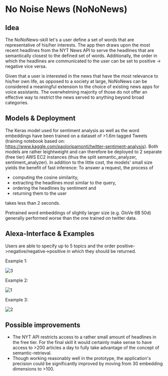 # No Noise News (NoNoNews)

## Idea
The NoNoNews-skill let's a user define a set of words that are representative of his/her interests. The app then draws upon the most recent headlines from the NYT News API to serve the headlines that are semantically closest to the defined set of words. Additionally, the order in which the headlines are communicated to the user can be set to positive -> negative vice versa. 

Given that a user is interested in the news that have the most relevance to his/her own life, as opposed to a society at large, NoNoNews can be considered a meaningful extension to the choice of existing news apps for voice assistants. The overwhelming majority of those do not offer an effective way to restrict the news served to anything beyond broad categories. 

## Models & Deployment 
The Keras model used for sentiment analysis as well as the word embeddings have been trained on a dataset of >1.6m tagged Tweets (training notebook based on: https://www.kaggle.com/paoloripamonti/twitter-sentiment-analysis). Both models are rather leightweight and can therefore be deployed to 2 separate (free tier) AWS EC2 instances (thus the split semantic_analyzer, sentiment_analyzer). In addition to the little cost, the models' small size yields the benefit of fast inference: To answer a request, the process of 

* computing the cosine similarity, 
* extracting the headlines most similar to the query, 
* ordering the headlines by sentiment and 
* returning them to the user

takes less than 2 seconds. 

Pretrained word embeddings of slightly larger size (e.g. GloVe 6B 50d) generally performed worse than the one trained on twitter data.

## Alexa-Interface & Examples 
Users are able to specify up to 5 topics and the order positive->negative/negative->positive in which they should be returned.

Example 1:

![3](https://user-images.githubusercontent.com/76814718/106324340-3e41da00-6279-11eb-8d99-f64928ff0f05.jpeg)

Example 2:

![1](https://user-images.githubusercontent.com/76814718/106324346-413cca80-6279-11eb-9ac4-bbdc3d40e77a.jpeg)

Example 3:

![2](https://user-images.githubusercontent.com/76814718/106324531-97117280-6279-11eb-9041-a623be6d13b5.jpeg)

## Possible improvements
* The NYT API restricts access to a rather small amount of headlines in the free tier. For the final skill it would certainly make sense to have access to >200 articles a day to fully take advantage of the concept of semantic-retrieval.
* Though working reasonably well in the prototype, the application's precision could be significantly improved by moving from 30 embedding dimensions to >100.
